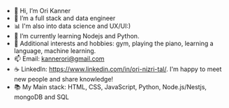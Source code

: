 - 👋 Hi, I’m Ori Kanner
- 👀 I’m a full stack and data engineer 
- :bar_chart: I'm also into data science and UX/UI:)
- 🌱 I’m currently learning Nodejs and Python.
- :art: Additional interests and hobbies: gym, playing the piano, learning a language, machine learning.
- 📫 Email: kannerori@gmail.com
- :coffee: LinkedIn: https://www.linkedin.com/in/ori-nizri-tal/. I'm happy to meet new people and share knowledge!
- :books: My Main stack: HTML, CSS, JavaScript, Python, Node.js/Nestjs, mongoDB and SQL
